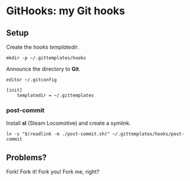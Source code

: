 <!-- Copyright (c) 2022 Ralf Grawunder -->

# GitHooks: my Git hooks

## Setup

Create the *hooks templatedir*.

```shell
mkdir -p ~/.gittemplates/hooks
```

Announce the directory to **Git**.

```shell
editor ~/.gitconfig
```

```gitconfig
[init]
	templatedir = ~/.gittemplates
```

### post-commit

Install **sl** (Steam Locomotive) and create a symlink.

```shell
ln -s "$(readlink -m ./post-commit.sh)" ~/.gittemplates/hooks/post-commit
```

## Problems?

Fork! Fork it! Fork you! Fork me, right?
